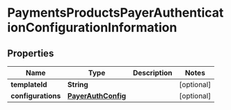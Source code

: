 
# PaymentsProductsPayerAuthenticationConfigurationInformation

## Properties
Name | Type | Description | Notes
------------ | ------------- | ------------- | -------------
**templateId** | **String** |  |  [optional]
**configurations** | [**PayerAuthConfig**](PayerAuthConfig.md) |  |  [optional]



